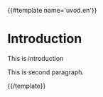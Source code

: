 {{#template name='uvod.en'}}

# Introduction  

This is introduction

This is second paragraph.

{{/template}}

